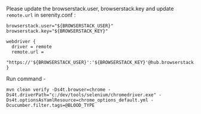 Please update the browserstack.user, browserstack.key and update `remote.url` in serenity.conf :
```
browserstack.user="${BROWSERSTACK_USER}"
browserstack.key="${BROWSERSTACK_KEY}"
```

```
webdriver {
  driver = remote
  remote.url =
  "https://'${BROWSERSTACK_USER}':'${BROWSERSTACK_KEY}'@hub.browserstack.com/wd/hub"
}
```

Run command -

```
mvn clean verify -Ds4t.browser=chrome -Ds4t.driverPath="c:/dev/tools/selenium/chromedriver.exe" -Ds4t.optionsAsYamlResource=chrome_options_default.yml -Dcucumber.filter.tags=@BLOOD_TYPE
```
